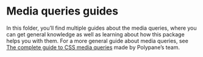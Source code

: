# Media queries guides

In this folder, you’ll find multiple guides about the media queries, where you can get general knowledge as well as learning about how this package helps you with them. For a more general guide about media queries, see [The complete guide to CSS media queries](https://polypane.app/blog/the-complete-guide-to-css-media-queries/) made by Polypane’s team.
